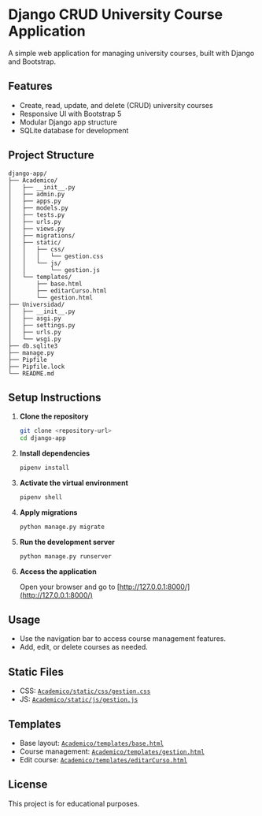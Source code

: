 # Django CRUD University Course Application

A simple web application for managing university courses, built with Django and Bootstrap.

## Features

- Create, read, update, and delete (CRUD) university courses
- Responsive UI with Bootstrap 5
- Modular Django app structure
- SQLite database for development

## Project Structure

```
django-app/
├── Academico/
│   ├── __init__.py
│   ├── admin.py
│   ├── apps.py
│   ├── models.py
│   ├── tests.py
│   ├── urls.py
│   ├── views.py
│   ├── migrations/
│   ├── static/
│   │   ├── css/
│   │   │   └── gestion.css
│   │   └── js/
│   │       └── gestion.js
│   └── templates/
│       ├── base.html
│       ├── editarCurso.html
│       └── gestion.html
├── Universidad/
│   ├── __init__.py
│   ├── asgi.py
│   ├── settings.py
│   ├── urls.py
│   └── wsgi.py
├── db.sqlite3
├── manage.py
├── Pipfile
├── Pipfile.lock
└── README.md
```

## Setup Instructions

1. **Clone the repository**

   ```sh
   git clone <repository-url>
   cd django-app
   ```

2. **Install dependencies**

   ```sh
   pipenv install
   ```

3. **Activate the virtual environment**

   ```sh
   pipenv shell
   ```

4. **Apply migrations**

   ```sh
   python manage.py migrate
   ```

5. **Run the development server**

   ```sh
   python manage.py runserver
   ```

6. **Access the application**

   Open your browser and go to [http://127.0.0.1:8000/](http://127.0.0.1:8000/)

## Usage

- Use the navigation bar to access course management features.
- Add, edit, or delete courses as needed.

## Static Files

- CSS: [`Academico/static/css/gestion.css`](Academico/static/css/gestion.css)
- JS: [`Academico/static/js/gestion.js`](Academico/static/js/gestion.js)

## Templates

- Base layout: [`Academico/templates/base.html`](Academico/templates/base.html)
- Course management: [`Academico/templates/gestion.html`](Academico/templates/gestion.html)
- Edit course: [`Academico/templates/editarCurso.html`](Academico/templates/editarCurso.html)

## License

This project is for educational purposes.
